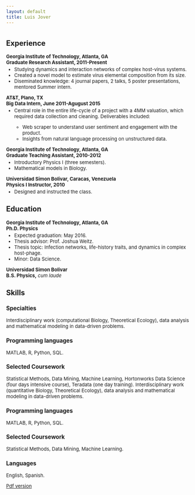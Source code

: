 ```yaml
---
layout: default
title: Luis Jover
---
```


<!--<object data="jover_resume.pdf" type="application/pdf" width="100%" height="610px"> </object>-->

<head>
<style>
p + ul {
    margin-top: -10px;
}

h3 {margin-bottom: -2px;}
</style>
</head>

<font size ="2">
<h1> </h1>

<h2>Experience</h2>
<p><b>Georgia Institute of Technology, Atlanta, GA<br>
	  Graduate Research Assistant, 2011-Present</b><br></p>

<ul>
	<li>Studying dynamics and interaction networks of complex host-virus systems.</li>
	<li>Created a novel model to estimate virus elemental composition from its size.</li>
	<li> Diseminated knowledge: 4 journal papers, 2 talks, 5 poster presentations, mentored Summer intern.</li>
</ul>


<p><b>AT&T, Plano, TX<br>
	  Big Data Intern, June 2011-Agugust 2015</b><br></p>
 <ul>
	<li>Central role in the entire life-cycle of a project with a 4MM valuation, which required data collection and cleaning. Deliverables included:</li>
	<ul>
		<li>Web scraper to understand user sentiment and engagement with the product.</li>
		<li> Insights from natural language processing on unstructured data.</li>
	</ul>
</ul>

<p><b>Georgia Institute of Technology, Atlanta, GA<br>
	  Graduate Teaching Assistant, 2010-2012</b><br></p>

<ul>
	<li>Introductory Physics I (three semesters).</li>
	<li>Mathematical models in Biology.</li>
</ul>

<p><b>Universidad Simon Bolivar, Caracas, Venezuela<br>
	  Physics I Instructor, 2010</b><br></p>

<ul>
	<li>Designed and instructed the class.</li>
</ul>

<h2>Education</h2>


<p><b>Georgia Institute of Technology, Atlanta, GA<br>
	  Ph.D. Physics</b></p>
<ul>
	<li>Expected graduation: May 2016.</li>
	<li>Thesis advisor: Prof. Joshua Weitz.</li>
	<li> Thesis topic: Infection networks, life-history traits, and dynamics in complex host-phage.</li>
	<li> Minor: Data Science.</li>
</ul>

<p><b>Universidad Simon Bolivar<br>
	  B.S. Physics,</b> <i> cum laude </i></p>

<h2> Skills </h2>
<h3 >Specialties</h3>
Interdisciplinary work (computational Biology, Theoretical Ecology), data analysis and mathematical modeling in data-driven problems.
<h3> Programming languages</h3>
 MATLAB, R, Python, SQL.
 <h3> Selected Coursework</h3>
 Statistical Methods, Data Mining, Machine Learning, Hortonworks Data Science (four days intensive course), Teradata (one day training).
Interdisciplinary work (quantitative Biology, Theoretical Ecology), data analysis and mathematical modeling in data-driven problems.
<h3> Programming languages</h3>
 MATLAB, R, Python, SQL.
 <h3> Selected Coursework</h3>
 Statistical Methods, Data Mining, Machine Learning.
 <h3>Languages</h3>
 English, Spanish.

<p> <a href="jover_resume.pdf">
Pdf version</a></p>
</font>
